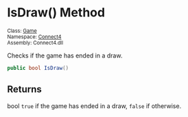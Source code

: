 # IsDraw() Method

<sub>Class: [Game](../Game.md)  
Namespace: [Connect4](../../Connect4.md)  
Assembly: Connect4.dll</sub>

Checks if the game has ended in a draw.

```cs
public bool IsDraw()
```

## Returns
bool
`true` if the game has ended in a draw, `false` if otherwise. 